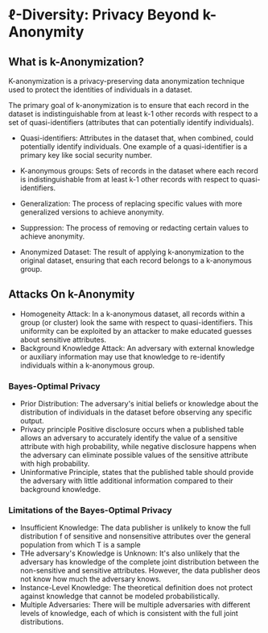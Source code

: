 # ℓ-Diversity: Privacy Beyond k-Anonymity

## What is k-Anonymization?
K-anonymization is a privacy-preserving data anonymization technique used to 
protect the identities of individuals in a dataset.

The primary goal of k-anonymization is to ensure that each record 
in the dataset is indistinguishable from at least k-1 other records 
with respect to a set of quasi-identifiers (attributes that can potentially 
identify individuals). 

- Quasi-identifiers: Attributes in the dataset that, when combined, could potentially 
identify individuals. One example of a quasi-identifier is a primary key like social security number.


- K-anonymous groups: Sets of records in the dataset where each record is 
indistinguishable from at least k-1 other records with respect to quasi-identifiers.

- Generalization: The process of replacing specific values with more generalized 
versions to achieve anonymity. 

- Suppression: The process of removing or redacting certain values to achieve 
anonymity. 

- Anonymized Dataset: The result of applying k-anonymization to the original 
dataset, ensuring that each record belongs to a k-anonymous group.

## Attacks On k-Anonymity
 
- Homogeneity Attack: In a k-anonymous dataset, all records within a group (or cluster) 
look the same with respect to quasi-identifiers. This uniformity can be exploited by 
an attacker to make educated guesses about sensitive attributes.
- Background Knowledge Attack: An adversary with external knowledge or auxiliary information 
may use that knowledge to re-identify individuals within a k-anonymous group.

### Bayes-Optimal Privacy
- Prior Distribution: The adversary's initial beliefs or knowledge about the distribution 
of individuals in the dataset before observing any specific output.
- Privacy principle 
Positive disclosure occurs when a published table allows an adversary to accurately 
identify the value of a sensitive attribute with high probability, while negative 
disclosure happens when the adversary can eliminate possible values of the sensitive 
attribute with high probability.
- Uninformative Principle, states that the published table should provide the adversary 
with little additional information compared to their background knowledge.

### Limitations of the Bayes-Optimal Privacy
- Insufficient Knowledge: The data publisher is unlikely to know the full 
distribution f of sensitive and nonsensitive attributes over the general 
population from which T is a sample
- THe adversary's Knowledge is Unknown: It's also unlikely that the adversary has knowledge of the complete
joint distribution between the non-sensitive and sensitive attributes.
However, the data publisher deos not know how much the adversary knows.
- Instance-Level Knowledge: The theoretical definition does not protect against knowledge that cannot be modeled probabilistically.
- Multiple Adversaries: There will be multiple adversaries with different levels of knowledge, 
each of which is consistent with the full joint distributions.




